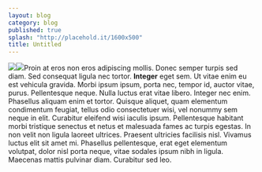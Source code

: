 ```yaml
---
layout: blog
category: blog
published: true
splash: "http://placehold.it/1600x500"
title: Untitled
---
```


![](/media/2014-05-26%2015.57.52.jpg)![](/media/2014-05-26%2018.04.36.jpg)Proin at eros non eros adipiscing mollis. Donec semper turpis sed diam. Sed consequat ligula nec tortor. **Integer** eget sem. Ut vitae enim eu est vehicula gravida. Morbi ipsum ipsum, porta nec, tempor id, auctor vitae, purus. Pellentesque neque. Nulla luctus erat vitae libero. Integer nec enim. Phasellus aliquam enim et tortor. Quisque aliquet, quam elementum condimentum feugiat, tellus odio consectetuer wisi, vel nonummy sem neque in elit. Curabitur eleifend wisi iaculis ipsum. Pellentesque habitant morbi tristique senectus et netus et malesuada fames ac turpis egestas. In non velit non ligula laoreet ultrices. Praesent ultricies facilisis nisl. Vivamus luctus elit sit amet mi. Phasellus pellentesque, erat eget elementum volutpat, dolor nisl porta neque, vitae sodales ipsum nibh in ligula. Maecenas mattis pulvinar diam. Curabitur sed leo.